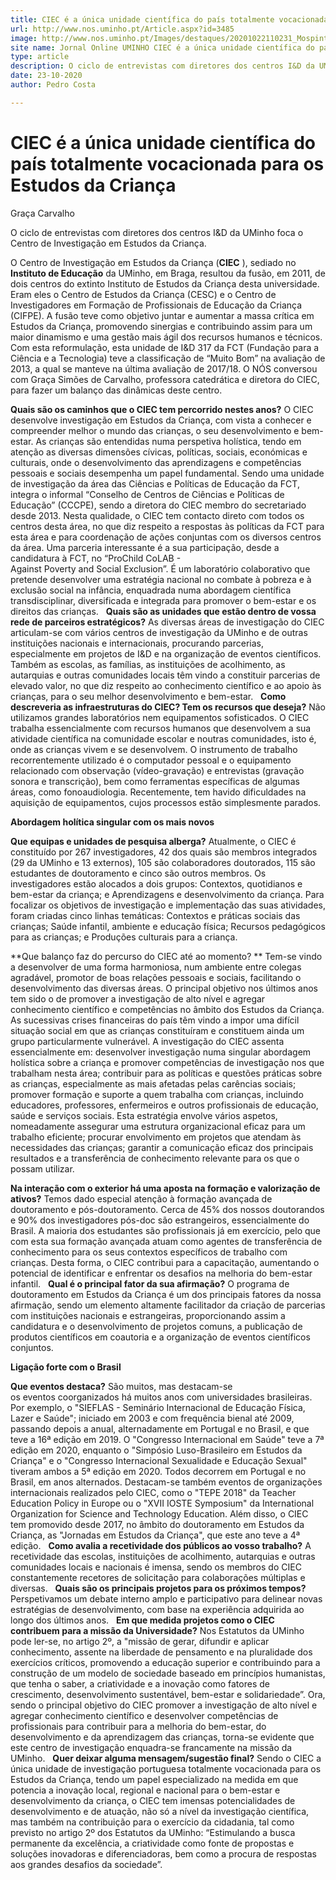 ```yaml
---
title: CIEC é a única unidade científica do país totalmente vocacionada para os Estudos da Criança
url: http://www.nos.uminho.pt/Article.aspx?id=3485
image: http://www.nos.uminho.pt/Images/destaques/20201022110231_Mospintadas.jpg
site name: Jornal Online UMINHO CIEC é a única unidade científica do país totalmente vocacionada para os Estudos da Criança
type: article
description: O ciclo de entrevistas com diretores dos centros I&D da UMinho foca o Centro de Investigação em Estudos da Criança.
date: 23-10-2020
author: Pedro Costa

---
```

# CIEC é a única unidade científica do país totalmente vocacionada para os Estudos da Criança


  

Graça Carvalho

O ciclo de entrevistas com diretores dos centros I&D da UMinho foca o Centro de Investigação em Estudos da Criança.

O Centro de Investigação em Estudos da Criança (**CIEC** ), sediado no **Instituto de Educação**  da UMinho, em Braga, resultou da fusão, em 2011, de dois centros do extinto Instituto de Estudos da Criança desta universidade. Eram eles o Centro de Estudos da Criança (CESC) e o Centro de Investigadores em Formação de Profissionais de Educação da Criança (CIFPE). A fusão teve como objetivo juntar e aumentar a massa crítica em Estudos da Criança, promovendo sinergias e contribuindo assim para um maior dinamismo e uma gestão mais ágil dos recursos humanos e técnicos. Com esta reformulação, esta unidade de I&D 317 da FCT (Fundação para a Ciência e a Tecnologia) teve a classificação de “Muito Bom” na avaliação de 2013, a qual se manteve na última avaliação de 2017/18. O NÓS conversou com Graça Simões de Carvalho, professora catedrática e diretora do CIEC, para fazer um balanço das dinâmicas deste centro.

**Quais são os caminhos que o CIEC tem percorrido nestes anos?** 
O CIEC desenvolve investigação em Estudos da Criança, com vista a conhecer e compreender melhor o mundo das crianças, o seu desenvolvimento e bem-estar. As crianças são entendidas numa perspetiva holística, tendo em atenção as diversas dimensões cívicas, políticas, sociais, económicas e culturais, onde o desenvolvimento das aprendizagens e competências pessoais e sociais desempenha um papel fundamental. Sendo uma unidade de investigação da área das Ciências e Políticas de Educação da FCT, integra o informal “Conselho de Centros de Ciências e Políticas de Educação” (CCCPE), sendo a diretora do CIEC membro do secretariado desde 2013. Nesta qualidade, o CIEC tem contacto direto com todos os centros desta área, no que diz respeito a respostas às políticas da FCT para esta área e para coordenação de ações conjuntas com os diversos centros da área. Uma parceria interessante é a sua participação, desde a candidatura à FCT, no “ProChild CoLAB - Against Poverty and Social Exclusion”. É um laboratório colaborativo que pretende desenvolver uma estratégia nacional no combate à pobreza e à exclusão social na infância, enquadrada numa abordagem científica transdisciplinar, diversificada e integrada para promover o bem-estar e os direitos das crianças.
 
**Quais são as unidades que estão dentro de vossa rede de parceiros estratégicos?** 
As diversas áreas de investigação do CIEC articulam-se com vários centros de investigação da UMinho e de outras instituições nacionais e internacionais, procurando parcerias, especialmente em projetos de I&D e na organização de eventos científicos. Também as escolas, as famílias, as instituições de acolhimento, as autarquias e outras comunidades locais têm vindo a constituir parcerias de elevado valor, no que diz respeito ao conhecimento científico e ao apoio às crianças, para o seu melhor desenvolvimento e bem-estar.
 
**Como descreveria as infraestruturas do CIEC? Tem os recursos que deseja?** 
Não utilizamos grandes laboratórios nem equipamentos sofisticados. O CIEC trabalha essencialmente com recursos humanos que desenvolvem a sua atividade científica na comunidade escolar e noutras comunidades, isto é, onde as crianças vivem e se desenvolvem. O instrumento de trabalho recorrentemente utilizado é o computador pessoal e o equipamento relacionado com observação (vídeo-gravação) e entrevistas (gravação sonora e transcrição), bem como ferramentas específicas de algumas áreas, como fonoaudiologia. Recentemente, tem havido dificuldades na aquisição de equipamentos, cujos processos estão simplesmente parados.

**Abordagem holítica singular com os mais novos** 

**Que equipas e unidades de pesquisa alberga?** 
Atualmente, o CIEC é constituído por 267 investigadores, 42 dos quais são membros integrados (29 da UMinho e 13 externos), 105 são colaboradores doutorados, 115 são estudantes de doutoramento e cinco são outros membros. Os investigadores estão alocados a dois grupos: Contextos, quotidianos e bem-estar da criança; e Aprendizagens e desenvolvimento da criança. Para focalizar os objetivos de investigação e implementação das suas atividades, foram criadas cinco linhas temáticas: Contextos e práticas sociais das crianças; Saúde infantil, ambiente e educação física; Recursos pedagógicos para as crianças; e Produções culturais para a criança.

**Que balanço faz do percurso do CIEC até ao momento? ** 
Tem-se vindo a desenvolver de uma forma harmoniosa, num ambiente entre colegas agradável, promotor de boas relações pessoais e sociais, facilitando o desenvolvimento das diversas áreas. O principal objetivo nos últimos anos tem sido o de promover a investigação de alto nível e agregar conhecimento científico e competências no âmbito dos Estudos da Criança. As sucessivas crises financeiras do país têm vindo a impor uma difícil situação social em que as crianças constituíram e constituem ainda um grupo particularmente vulnerável. A investigação do CIEC assenta essencialmente em: desenvolver investigação numa singular abordagem holística sobre a criança e promover competências de investigação nos que trabalham nesta área; contribuir para as políticas e questões práticas sobre as crianças, especialmente as mais afetadas pelas carências sociais; promover formação e suporte a quem trabalha com crianças, incluindo educadores, professores, enfermeiros e outros profissionais de educação, saúde e serviços sociais. Esta estratégia envolve vários aspetos, nomeadamente assegurar uma estrutura organizacional eficaz para um trabalho eficiente; procurar envolvimento em projetos que atendam às necessidades das crianças; garantir a comunicação eficaz dos principais resultados e a transferência de conhecimento relevante para os que o possam utilizar.

**Na interação com o exterior há uma aposta na formação e valorização de ativos?** 
Temos dado especial atenção à formação avançada de doutoramento e pós-doutoramento. Cerca de 45% dos nossos doutorandos e 90% dos investigadores pós-doc são estrangeiros, essencialmente do Brasil. A maioria dos estudantes são profissionais já em exercício, pelo que com esta sua formação avançada atuam como agentes de transferência de conhecimento para os seus contextos específicos de trabalho com crianças. Desta forma, o CIEC contribui para a capacitação, aumentando o potencial de identificar e enfrentar os desafios na melhoria do bem-estar infantil.
 
**Qual é o principal fator da sua afirmação?** 
O programa de doutoramento em Estudos da Criança é um dos principais fatores da nossa afirmação, sendo um elemento altamente facilitador da criação de parcerias com instituições nacionais e estrangeiras, proporcionando assim a candidatura e o desenvolvimento de projetos comuns, a publicação de produtos científicos em coautoria e a organização de eventos científicos conjuntos.

**Ligação forte com o Brasil** 

**Que eventos destaca?** 
São muitos, mas destacam-se os eventos coorganizados há muitos anos com universidades brasileiras. Por exemplo, o "SIEFLAS - Seminário Internacional de Educação Física, Lazer e Saúde"; iniciado em 2003 e com frequência bienal até 2009, passando depois a anual, alternadamente em Portugal e no Brasil, e que teve a 16ª edição em 2019. O "Congresso Internacional em Saúde" teve a 7ª edição em 2020, enquanto o "Simpósio Luso-Brasileiro em Estudos da Criança" e o "Congresso Internacional Sexualidade e Educação Sexual" tiveram ambos a 5ª edição em 2020. Todos decorrem em Portugal e no Brasil, em anos alternados. Destacam-se também eventos de organizações internacionais realizados pelo CIEC, como o "TEPE 2018" da Teacher Education Policy in Europe ou o "XVII IOSTE Symposium" da International Organization for Science and Technology Education. Além disso, o CIEC tem promovido desde 2017, no âmbito do doutoramento em Estudos da Criança, as "Jornadas em Estudos da Criança", que este ano teve a 4ª edição.
 
**Como avalia a recetividade dos públicos ao vosso trabalho?** 
A recetividade das escolas, instituições de acolhimento, autarquias e outras comunidades locais e nacionais é imensa, sendo os membros do CIEC constantemente recetores de solicitação para colaborações múltiplas e diversas.
 
**Quais são os principais projetos para os próximos tempos?** 
Perspetivamos um debate interno amplo e participativo para delinear novas estratégias de desenvolvimento, com base na experiência adquirida ao longo dos últimos anos.
 
**Em que medida projetos como o CIEC contribuem para a missão da Universidade?** 
Nos Estatutos da UMinho pode ler-se, no artigo 2º, a "missão de gerar, difundir e aplicar conhecimento, assente na liberdade de pensamento e na pluralidade dos exercícios críticos, promovendo a educação superior e contribuindo para a construção de um modelo de sociedade baseado em princípios humanistas, que tenha o saber, a criatividade e a inovação como fatores de crescimento, desenvolvimento sustentável, bem-estar e solidariedade”. Ora, sendo o principal objetivo do CIEC promover a investigação de alto nível e agregar conhecimento científico e desenvolver competências de profissionais para contribuir para a melhoria do bem-estar, do desenvolvimento e da aprendizagem das crianças, torna-se evidente que este centro de investigação enquadra-se francamente na missão da UMinho.
 
**Quer deixar alguma mensagem/sugestão final?** 
Sendo o CIEC a única unidade de investigação portuguesa totalmente vocacionada para os Estudos da Criança, tendo um papel especializado na medida em que potencia a inovação local, regional e nacional para o bem-estar e desenvolvimento da criança, o CIEC tem imensas potencialidades de desenvolvimento e de atuação, não só a nível da investigação científica, mas também na contribuição para o exercício da cidadania, tal como previsto no artigo 2º dos Estatutos da UMinho: “Estimulando a busca permanente da excelência, a criatividade como fonte de propostas e soluções inovadoras e diferenciadoras, bem como a procura de respostas aos grandes desafios da sociedade”.
 

